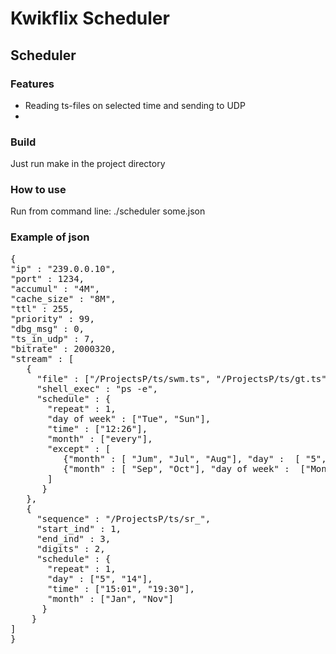 # Kwikflix Scheduler
## Scheduler

### Features

* Reading ts-files on selected time and sending to UDP
* 
### Build

Just run make in the project directory

### How to use

Run from command line: 
./scheduler some.json

### Example of json
<pre>
{
"ip" : "239.0.0.10",
"port" : 1234,
"accumul" : "4M",
"cache_size" : "8M",
"ttl" : 255,
"priority" : 99,
"dbg_msg" : 0,
"ts_in_udp" : 7,
"bitrate" : 2000320,
"stream" : [
   {
     "file" : ["/ProjectsP/ts/swm.ts", "/ProjectsP/ts/gt.ts"],
     "shell_exec" : "ps -e",
     "schedule" : {
       "repeat" : 1,
       "day of week" : ["Tue", "Sun"],
       "time" : ["12:26"],
       "month" : ["every"],
       "except" : [
          {"month" : [ "Jum", "Jul", "Aug"], "day" :  [ "5", "7", "18"]},
          {"month" : [ "Sep", "Oct"], "day of week" :  ["Mon"]}
       ]
      }
   },
   {
     "sequence" : "/ProjectsP/ts/sr_",
     "start_ind" : 1,
     "end_ind" : 3,
     "digits" : 2,
     "schedule" : {
       "repeat" : 1,
       "day" : ["5", "14"],
       "time" : ["15:01", "19:30"],
       "month" : ["Jan", "Nov"]
      }
    }
]
}
</pre>
